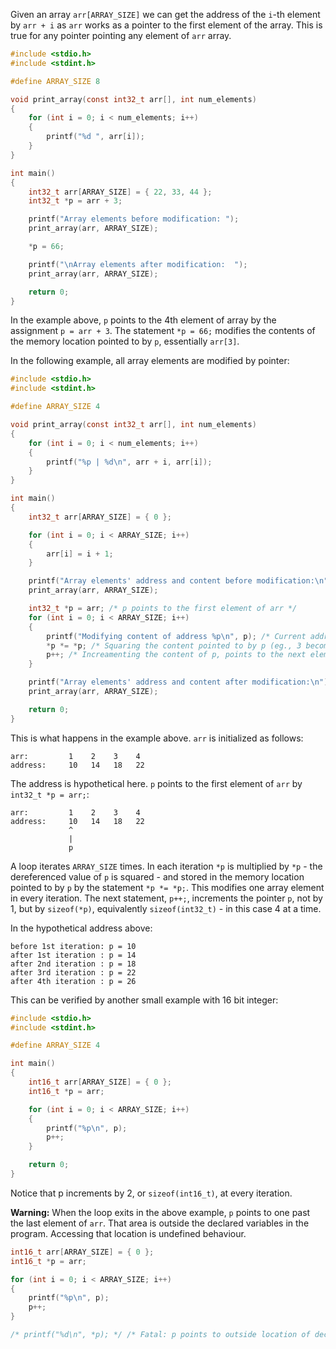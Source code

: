 Given an array `arr[ARRAY_SIZE]` we can get the address of the `i`-th element by `arr + i` as `arr` works as a pointer to the first element of the array. This is true for any pointer pointing any element of `arr` array.

```C runnable
#include <stdio.h>
#include <stdint.h>

#define ARRAY_SIZE 8

void print_array(const int32_t arr[], int num_elements)
{
    for (int i = 0; i < num_elements; i++)
	{
		printf("%d ", arr[i]);
	}
}

int main()
{
	int32_t arr[ARRAY_SIZE] = { 22, 33, 44 };
	int32_t *p = arr + 3;

	printf("Array elements before modification: ");
	print_array(arr, ARRAY_SIZE);

	*p = 66;

	printf("\nArray elements after modification:  ");
	print_array(arr, ARRAY_SIZE);

	return 0;
}
```

In the example above, `p` points to the 4th element of array by the assignment `p = arr + 3`. The statement `*p = 66;` modifies the contents of the memory location pointed to by `p`, essentially `arr[3]`.

In the following example, all array elements are modified by pointer:

```C runnable
#include <stdio.h>
#include <stdint.h>

#define ARRAY_SIZE 4

void print_array(const int32_t arr[], int num_elements)
{
    for (int i = 0; i < num_elements; i++)
	{
		printf("%p | %d\n", arr + i, arr[i]);
	}
}

int main()
{
	int32_t arr[ARRAY_SIZE] = { 0 };

	for (int i = 0; i < ARRAY_SIZE; i++)
	{
		arr[i] = i + 1;
	}

	printf("Array elements' address and content before modification:\n");
	print_array(arr, ARRAY_SIZE);

	int32_t *p = arr; /* p points to the first element of arr */
	for (int i = 0; i < ARRAY_SIZE; i++)
	{
		printf("Modifying content of address %p\n", p); /* Current address p is holding */
		*p *= *p; /* Squaring the content pointed to by p (eg., 3 becomes 9) */
		p++; /* Increamenting the content of p, points to the next element of the array */
	}

	printf("Array elements' address and content after modification:\n");
	print_array(arr, ARRAY_SIZE);

	return 0;
}
```

This is what happens in the example above. `arr` is initialized as follows:

```
arr:         1    2    3    4
address:     10   14   18   22
```

The address is hypothetical here. `p` points to the first element of `arr` by `int32_t *p = arr;`:

```
arr:         1    2    3    4
address:     10   14   18   22
             ^
             |
             p
```

A loop iterates `ARRAY_SIZE` times. In each iteration `*p` is multiplied by `*p` - the dereferenced value of `p` is squared - and stored in the memory location pointed to by `p` by the statement `*p *= *p;`. This modifies one array element in every iteration. The next statement, `p++;`, increments the pointer `p`, not by 1, but by `sizeof(*p)`, equivalently `sizeof(int32_t)` - in this case 4 at a time.

In the hypothetical address above:

```
before 1st iteration: p = 10
after 1st iteration : p = 14
after 2nd iteration : p = 18
after 3rd iteration : p = 22
after 4th iteration : p = 26
```

This can be verified by another small example with 16 bit integer:

```C runnable
#include <stdio.h>
#include <stdint.h>

#define ARRAY_SIZE 4

int main()
{
	int16_t arr[ARRAY_SIZE] = { 0 };
	int16_t *p = arr;

	for (int i = 0; i < ARRAY_SIZE; i++)
	{
		printf("%p\n", p);
		p++;
	}

	return 0;
}
```

Notice that p increments by 2, or `sizeof(int16_t)`, at every iteration.

**Warning:** When the loop exits in the above example, `p` points to one past the last element of `arr`. That area is outside the declared variables in the program. Accessing that location is undefined behaviour.

```C
int16_t arr[ARRAY_SIZE] = { 0 };
int16_t *p = arr;

for (int i = 0; i < ARRAY_SIZE; i++)
{
    printf("%p\n", p);
    p++;
}

/* printf("%d\n", *p); */ /* Fatal: p points to outside location of declared variable - undefined behaviour */
```
